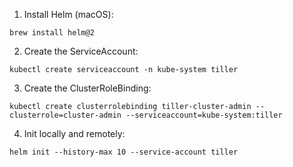 1. Install Helm (macOS):
```
brew install helm@2
```

2. Create the ServiceAccount:
```
kubectl create serviceaccount -n kube-system tiller
```

3. Create the ClusterRoleBinding:
```
kubectl create clusterrolebinding tiller-cluster-admin --clusterrole=cluster-admin --serviceaccount=kube-system:tiller
```

4. Init locally and remotely:
```
helm init --history-max 10 --service-account tiller
```

